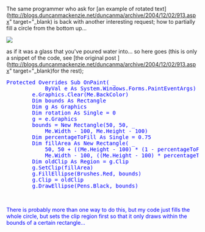 The same programmer who ask for [an example of rotated text](http://blogs.duncanmackenzie.net/duncanma/archive/2004/12/02/913.aspx" target="_blank) is back with another interesting request; how to partially fill a circle from the bottom up...

![](http://msdn.microsoft.com/vbasic/art/compass_filled.png)

as if it was a glass that you've poured water into... so here goes (this is only a snippet of the code, see [the original post ](http://blogs.duncanmackenzie.net/duncanma/archive/2004/12/02/913.aspx" target="_blank)for the rest);

<pre><font color="Blue" family="Microsoft Sans Serif">Protected <font color="Blue" family="Microsoft Sans Serif">Overrides <font color="Blue" family="Microsoft Sans Serif">Sub OnPaint( _
            <font color="Blue" family="Microsoft Sans Serif">ByVal e <font color="Blue" family="Microsoft Sans Serif">As System.Windows.Forms.PaintEventArgs)
        e.Graphics.<font color="Blue" family="Microsoft Sans Serif">Clear(<font color="Blue" family="Microsoft Sans Serif">Me.BackColor)
        <font color="Blue" family="Microsoft Sans Serif">Dim bounds <font color="Blue" family="Microsoft Sans Serif">As Rectangle
        <font color="Blue" family="Microsoft Sans Serif">Dim g <font color="Blue" family="Microsoft Sans Serif">As Graphics
        <font color="Blue" family="Microsoft Sans Serif">Dim rotation <font color="Blue" family="Microsoft Sans Serif">As <font color="Blue" family="Microsoft Sans Serif">Single = 0
        g = e.Graphics
        bounds = <font color="Blue" family="Microsoft Sans Serif">New Rectangle(50, 50, _
            <font color="Blue" family="Microsoft Sans Serif">Me.Width - 100, <font color="Blue" family="Microsoft Sans Serif">Me.Height - 100)
        <font color="Blue" family="Microsoft Sans Serif">Dim percentageToFill <font color="Blue" family="Microsoft Sans Serif">As <font color="Blue" family="Microsoft Sans Serif">Single = 0.75
        <font color="Blue" family="Microsoft Sans Serif">Dim fillArea <font color="Blue" family="Microsoft Sans Serif">As <font color="Blue" family="Microsoft Sans Serif">New Rectangle( _
            50, 50 + ((<font color="Blue" family="Microsoft Sans Serif">Me.Height - 100) * (1 - percentageToFill)), _
            <font color="Blue" family="Microsoft Sans Serif">Me.Width - 100, ((<font color="Blue" family="Microsoft Sans Serif">Me.Height - 100) * percentageToFill))
        <font color="Blue" family="Microsoft Sans Serif">Dim oldClip <font color="Blue" family="Microsoft Sans Serif">As Region = g.Clip
        g.SetClip(fillArea)
        g.FillEllipse(Brushes.Red, bounds)
        g.Clip = oldClip
        g.DrawEllipse(Pens.Black, bounds)


</pre>

There is probably more than one way to do this, but my code just fills the whole circle, but sets the clip region first so that it only draws within the bounds of a certain rectangle...
